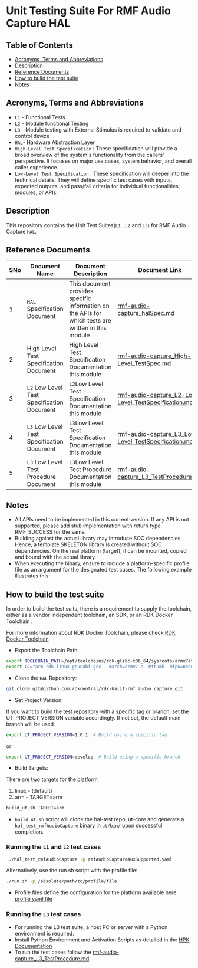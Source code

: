 # Unit Testing Suite For RMF Audio Capture HAL

## Table of Contents

- [Acronyms, Terms and Abbreviations](#acronyms-terms-and-abbreviations)
- [Description](#description)
- [Reference Documents](#reference-documents)
- [How to build the test suite](#how-to-build-the-test-suite)
- [Notes](#notes)

## Acronyms, Terms and Abbreviations

- `L1` - Functional Tests
- `L2` - Module functional Testing
- `L3` - Module testing with External Stimulus is required to validate and control device
- `HAL`- Hardware Abstraction Layer
- `High-Level Test Specification` : These specification will provide a broad overview of the system's functionality from the callers' perspective. It focuses on major use cases, system behavior, and overall caller experience.
- `Low-Level Test Specification` : These specification will deeper into the technical details. They will define specific test cases with inputs, expected outputs, and pass/fail criteria for individual functionalities, modules, or APIs.

## Description

This repository contains the Unit Test Suites(`L1` , `L2` and `L3`) for RMF Audio Capture `HAL`.

## Reference Documents

|SNo|Document Name|Document Description|Document Link|
|---|-------------|--------------------|-------------|
|1|`HAL` Specification Document|This document provides specific information on the APIs for which tests are written in this module|[rmf-audio-capture_halSpec.md](https://github.com/rdkcentral/rdk-halif-rmf_audio_capture/blob/main/docs/pages/rmf-audio-capture_halSpec.md "rmf-audio-capture_halSpec.md")|
|2|High Level Test Specification Document|High Level Test Specification Documentation this module|[rmf-audio-capture_High-Level_TestSpec.md](docs/pages/rmf-audio-capture_High-Level_TestSpec.md)|
|3|`L2` Low Level Test Specification Document|`L2`Low Level Test Specification Documentation this module|[rmf-audio-capture_L2-Low-Level_TestSpecification.md](docs/pages/rmf-audio-capture_L2-Low-Level_TestSpecification.md)|
|4|`L3` Low Level Test Specification Document|`L3`Low Level Test Specification Documentation this module|[rmf-audio-capture_L3_Low-Level_TestSpecification.md](docs/pages/rmf-audio-capture_L3_Low-Level_TestSpecification.md)|
|5|`L3` Low Level Test Procedure Document|`L3`Low Level Test Procedure Documentation this module|[rmf-audio-capture_L3_TestProcedure.md](docs/pages/rmf-audio-capture_L3_TestProcedure.md)|

## Notes

- All APIs need to be implemented in this current version. If any API is not supported, please add stub implementation with return type RMF_SUCCESS for the same.
- Building against the actual library may introduce SOC dependencies. Hence, a template SKELETON library is created without SOC dependencies. On the real platform (target), it can be mounted, copied and bound with the actual library.
- When executing the binary, ensure to include a platform-specific profile file as an argument for the designated test cases. The following example illustrates this:

## How to build the test suite

In order to build the test suits, there is a requirement to supply the toolchain, either as a vendor independent toolchain, an SDK, or an RDK Docker Toolchain .

For more information about RDK Docker Toolchain, please check [RDK Docker Toolchain](https://github.com/rdkcentral/ut-core/wiki/FAQ:-RDK-Docker-Toolchain)

- Export the Toolchain Path:

```bash
export TOOLCHAIN_PATH=/opt/toolchains/rdk-glibc-x86_64/sysroots/armv7at2hf-neon-rdk-linux-gnueabi
export CC="arm-rdk-linux-gnueabi-gcc  -march=armv7-a -mthumb -mfpu=neon -mfloat-abi=hard --sysroot=$TOOLCHAIN_PATH"
```

- Clone the `HAL` Repository:

```bash
git clone git@github.com:rdkcentral/rdk-halif-rmf_audio_capture.git
```

- Set Project Version:

If you want to build the test repository with a specific tag or branch, set the UT_PROJECT_VERSION variable accordingly. If not set, the default main branch will be used.

```bash
export UT_PROJECT_VERSION=1.0.1  # Build using a specific tag
```

or

```bash
export UT_PROJECT_VERSION=develop  # Build using a specific branch
```

- Build Targets:

 There are two targets for the platform

  1. linux - (default)
  2. arm - TARGET=arm

```bash
build_ut.sh TARGET=arm
```

- `build_ut.sh` script will clone the hal-test repo, ut-core and generate a `hal_test_rmfAudioCapture` binary in `ut/bin/` upon successful completion.

### Running the `L1` and `L2` test cases

```bash
 ./hal_test_rmfAudioCapture -p rmfAudioCaptureAuxSupported.yaml
 ```

Alternatively, use the run.sh script with the profile file:

```bash
./run.sh -p /absolute/path/to/profile/file
 ```

- Profile files define the configuration for the platform available here [profile yaml file](./profiles/)

### Running the `L3` test cases

- For running the L3 test suite, a host PC or server with a Python environment is required.
- Install Python Environment and Activation Scripts as detailed in the [HPK Documentation](https://github.com/rdkcentral/rdk-hpk-documentation/blob/main/README.md)
- To run the test cases follow the [rmf-audio-capture_L3_TestProcedure.md](docs/pages/rmf-audio-capture_L3_TestProcedure.md)